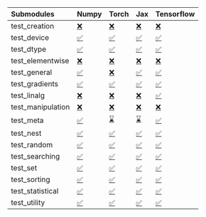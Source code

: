 | Submodules        | Numpy                                                                                                                           | Torch                                                                                                                           | Jax                                                                                                                             | Tensorflow                                                                                                                      |
|:------------------|:--------------------------------------------------------------------------------------------------------------------------------|:--------------------------------------------------------------------------------------------------------------------------------|:--------------------------------------------------------------------------------------------------------------------------------|:--------------------------------------------------------------------------------------------------------------------------------|
| test_creation     | <a href="https://github.com/unifyai/ivy/runs/7984720064?check_suite_focus=true" rel="noopener noreferrer" target="_blank">❌</a> | <a href="https://github.com/unifyai/ivy/runs/7984721720?check_suite_focus=true" rel="noopener noreferrer" target="_blank">❌</a> | <a href="https://github.com/unifyai/ivy/runs/7984722396?check_suite_focus=true" rel="noopener noreferrer" target="_blank">❌</a> | <a href="https://github.com/unifyai/ivy/runs/7984724254?check_suite_focus=true" rel="noopener noreferrer" target="_blank">❌</a> |
| test_device       | <a href="https://github.com/unifyai/ivy/runs/7984720207?check_suite_focus=true" rel="noopener noreferrer" target="_blank">✅</a> | <a href="https://github.com/unifyai/ivy/runs/7984721780?check_suite_focus=true" rel="noopener noreferrer" target="_blank">✅</a> | <a href="https://github.com/unifyai/ivy/runs/7984722448?check_suite_focus=true" rel="noopener noreferrer" target="_blank">✅</a> | <a href="https://github.com/unifyai/ivy/runs/7984724325?check_suite_focus=true" rel="noopener noreferrer" target="_blank">✅</a> |
| test_dtype        | <a href="https://github.com/unifyai/ivy/runs/7984720348?check_suite_focus=true" rel="noopener noreferrer" target="_blank">✅</a> | <a href="https://github.com/unifyai/ivy/runs/7984721823?check_suite_focus=true" rel="noopener noreferrer" target="_blank">✅</a> | <a href="https://github.com/unifyai/ivy/runs/7984722561?check_suite_focus=true" rel="noopener noreferrer" target="_blank">✅</a> | <a href="https://github.com/unifyai/ivy/runs/7984724394?check_suite_focus=true" rel="noopener noreferrer" target="_blank">✅</a> |
| test_elementwise  | <a href="https://github.com/unifyai/ivy/runs/7984720496?check_suite_focus=true" rel="noopener noreferrer" target="_blank">❌</a> | <a href="https://github.com/unifyai/ivy/runs/7984721868?check_suite_focus=true" rel="noopener noreferrer" target="_blank">❌</a> | <a href="https://github.com/unifyai/ivy/runs/7984722676?check_suite_focus=true" rel="noopener noreferrer" target="_blank">❌</a> | <a href="https://github.com/unifyai/ivy/runs/7984724456?check_suite_focus=true" rel="noopener noreferrer" target="_blank">❌</a> |
| test_general      | <a href="https://github.com/unifyai/ivy/runs/7984720601?check_suite_focus=true" rel="noopener noreferrer" target="_blank">✅</a> | <a href="https://github.com/unifyai/ivy/runs/7984721901?check_suite_focus=true" rel="noopener noreferrer" target="_blank">❌</a> | <a href="https://github.com/unifyai/ivy/runs/7984722795?check_suite_focus=true" rel="noopener noreferrer" target="_blank">✅</a> | <a href="https://github.com/unifyai/ivy/runs/7984724518?check_suite_focus=true" rel="noopener noreferrer" target="_blank">✅</a> |
| test_gradients    | <a href="https://github.com/unifyai/ivy/runs/7984720747?check_suite_focus=true" rel="noopener noreferrer" target="_blank">✅</a> | <a href="https://github.com/unifyai/ivy/runs/7984721958?check_suite_focus=true" rel="noopener noreferrer" target="_blank">✅</a> | <a href="https://github.com/unifyai/ivy/runs/7984722922?check_suite_focus=true" rel="noopener noreferrer" target="_blank">✅</a> | <a href="https://github.com/unifyai/ivy/runs/7984724584?check_suite_focus=true" rel="noopener noreferrer" target="_blank">✅</a> |
| test_linalg       | <a href="https://github.com/unifyai/ivy/runs/7984720871?check_suite_focus=true" rel="noopener noreferrer" target="_blank">❌</a> | <a href="https://github.com/unifyai/ivy/runs/7984722006?check_suite_focus=true" rel="noopener noreferrer" target="_blank">❌</a> | <a href="https://github.com/unifyai/ivy/runs/7984723025?check_suite_focus=true" rel="noopener noreferrer" target="_blank">❌</a> | <a href="https://github.com/unifyai/ivy/runs/7984724639?check_suite_focus=true" rel="noopener noreferrer" target="_blank">✅</a> |
| test_manipulation | <a href="https://github.com/unifyai/ivy/runs/7984721000?check_suite_focus=true" rel="noopener noreferrer" target="_blank">❌</a> | <a href="https://github.com/unifyai/ivy/runs/7984722059?check_suite_focus=true" rel="noopener noreferrer" target="_blank">❌</a> | <a href="https://github.com/unifyai/ivy/runs/7984723138?check_suite_focus=true" rel="noopener noreferrer" target="_blank">❌</a> | <a href="https://github.com/unifyai/ivy/runs/7984724711?check_suite_focus=true" rel="noopener noreferrer" target="_blank">❌</a> |
| test_meta         | <a href="https://github.com/unifyai/ivy/runs/7984721101?check_suite_focus=true" rel="noopener noreferrer" target="_blank">✅</a> | <a href="https://github.com/unifyai/ivy/runs/7984722090?check_suite_focus=true" rel="noopener noreferrer" target="_blank">⌛</a> | <a href="https://github.com/unifyai/ivy/runs/7984723253?check_suite_focus=true" rel="noopener noreferrer" target="_blank">⌛</a> | <a href="https://github.com/unifyai/ivy/runs/7984724818?check_suite_focus=true" rel="noopener noreferrer" target="_blank">✅</a> |
| test_nest         | <a href="https://github.com/unifyai/ivy/runs/7984721168?check_suite_focus=true" rel="noopener noreferrer" target="_blank">✅</a> | <a href="https://github.com/unifyai/ivy/runs/7984722120?check_suite_focus=true" rel="noopener noreferrer" target="_blank">✅</a> | <a href="https://github.com/unifyai/ivy/runs/7984723400?check_suite_focus=true" rel="noopener noreferrer" target="_blank">✅</a> | <a href="https://github.com/unifyai/ivy/runs/7984724886?check_suite_focus=true" rel="noopener noreferrer" target="_blank">✅</a> |
| test_random       | <a href="https://github.com/unifyai/ivy/runs/7984721249?check_suite_focus=true" rel="noopener noreferrer" target="_blank">✅</a> | <a href="https://github.com/unifyai/ivy/runs/7984722150?check_suite_focus=true" rel="noopener noreferrer" target="_blank">✅</a> | <a href="https://github.com/unifyai/ivy/runs/7984723536?check_suite_focus=true" rel="noopener noreferrer" target="_blank">✅</a> | <a href="https://github.com/unifyai/ivy/runs/7984724950?check_suite_focus=true" rel="noopener noreferrer" target="_blank">✅</a> |
| test_searching    | <a href="https://github.com/unifyai/ivy/runs/7984721353?check_suite_focus=true" rel="noopener noreferrer" target="_blank">✅</a> | <a href="https://github.com/unifyai/ivy/runs/7984722175?check_suite_focus=true" rel="noopener noreferrer" target="_blank">✅</a> | <a href="https://github.com/unifyai/ivy/runs/7984723724?check_suite_focus=true" rel="noopener noreferrer" target="_blank">✅</a> | <a href="https://github.com/unifyai/ivy/runs/7984725047?check_suite_focus=true" rel="noopener noreferrer" target="_blank">✅</a> |
| test_set          | <a href="https://github.com/unifyai/ivy/runs/7984721422?check_suite_focus=true" rel="noopener noreferrer" target="_blank">✅</a> | <a href="https://github.com/unifyai/ivy/runs/7984722218?check_suite_focus=true" rel="noopener noreferrer" target="_blank">✅</a> | <a href="https://github.com/unifyai/ivy/runs/7984723846?check_suite_focus=true" rel="noopener noreferrer" target="_blank">✅</a> | <a href="https://github.com/unifyai/ivy/runs/7984725099?check_suite_focus=true" rel="noopener noreferrer" target="_blank">✅</a> |
| test_sorting      | <a href="https://github.com/unifyai/ivy/runs/7984721484?check_suite_focus=true" rel="noopener noreferrer" target="_blank">✅</a> | <a href="https://github.com/unifyai/ivy/runs/7984722262?check_suite_focus=true" rel="noopener noreferrer" target="_blank">✅</a> | <a href="https://github.com/unifyai/ivy/runs/7984723964?check_suite_focus=true" rel="noopener noreferrer" target="_blank">✅</a> | <a href="https://github.com/unifyai/ivy/runs/7984725154?check_suite_focus=true" rel="noopener noreferrer" target="_blank">✅</a> |
| test_statistical  | <a href="https://github.com/unifyai/ivy/runs/7984721572?check_suite_focus=true" rel="noopener noreferrer" target="_blank">✅</a> | <a href="https://github.com/unifyai/ivy/runs/7984722294?check_suite_focus=true" rel="noopener noreferrer" target="_blank">✅</a> | <a href="https://github.com/unifyai/ivy/runs/7984724088?check_suite_focus=true" rel="noopener noreferrer" target="_blank">✅</a> | <a href="https://github.com/unifyai/ivy/runs/7984725222?check_suite_focus=true" rel="noopener noreferrer" target="_blank">✅</a> |
| test_utility      | <a href="https://github.com/unifyai/ivy/runs/7984721662?check_suite_focus=true" rel="noopener noreferrer" target="_blank">✅</a> | <a href="https://github.com/unifyai/ivy/runs/7984722330?check_suite_focus=true" rel="noopener noreferrer" target="_blank">✅</a> | <a href="https://github.com/unifyai/ivy/runs/7984724172?check_suite_focus=true" rel="noopener noreferrer" target="_blank">✅</a> | <a href="https://github.com/unifyai/ivy/runs/7984725273?check_suite_focus=true" rel="noopener noreferrer" target="_blank">✅</a> |